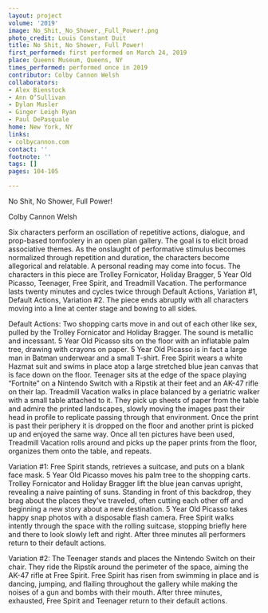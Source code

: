 ```yaml
---
layout: project
volume: '2019'
image: No_Shit,_No_Shower,_Full_Power!.png
photo_credit: Louis Constant Duit
title: No Shit, No Shower, Full Power!
first_performed: first performed on March 24, 2019
place: Queens Museum, Queens, NY
times_performed: performed once in 2019
contributor: Colby Cannon Welsh
collaborators:
- Alex Bienstock
- Ann O’Sullivan
- Dylan Musler
- Ginger Leigh Ryan
- Paul DePasquale
home: New York, NY
links:
- colbycannon.com
contact: ''
footnote: ''
tags: []
pages: 104-105

---
```


No Shit, No Shower, Full Power!

Colby Cannon Welsh

Six characters perform an oscillation of repetitive actions, dialogue, and prop-based tomfoolery in an open plan gallery. The goal is to elicit broad associative themes. As the onslaught of performative stimulus becomes normalized through repetition and duration, the characters become allegorical and relatable. A personal reading may come into focus. The characters in this piece are Trolley Fornicator, Holiday Bragger, 5 Year Old Picasso, Teenager, Free Spirit, and Treadmill Vacation. The performance lasts twenty minutes and cycles twice through Default Actions, Variation #1, Default Actions, Variation #2. The piece ends abruptly with all characters moving into a line at center stage and bowing to all sides.

Default Actions: Two shopping carts move in and out of each other like sex, pulled by the Trolley Fornicator and Holiday Bragger. The sound is metallic and incessant. 5 Year Old Picasso sits on the floor with an inflatable palm tree, drawing with crayons on paper. 5 Year Old Picasso is in fact a large man in Batman underwear and a small T-shirt. Free Spirit wears a white Hazmat suit and swims in place atop a large stretched blue jean canvas that is face down on the floor. Teenager sits at the edge of the space playing “Fortnite” on a Nintendo Switch with a Ripstik at their feet and an AK-47 rifle on their lap. Treadmill Vacation walks in place balanced by a geriatric walker with a small table attached to it. They pick up sheets of paper from the table and admire the printed landscapes, slowly moving the images past their head in profile to replicate passing through that environment. Once the print is past their periphery it is dropped on the floor and another print is picked up and enjoyed the same way. Once all ten pictures have been used, Treadmill Vacation rolls around and picks up the paper prints from the floor, organizes them onto the table, and repeats.

Variation #1: Free Spirit stands, retrieves a suitcase, and puts on a blank face mask. 5 Year Old Picasso moves his palm tree to the shopping carts. Trolley Fornicator and Holiday Bragger lift the blue jean canvas upright, revealing a naive painting of suns. Standing in front of this backdrop, they brag about the places they’ve traveled, often cutting each other off and beginning a new story about a new destination. 5 Year Old Picasso takes happy snap photos with a disposable flash camera. Free Spirit walks intently through the space with the rolling suitcase, stopping briefly here and there to look slowly left and right. After three minutes all performers return to their default actions.

Variation #2: The Teenager stands and places the Nintendo Switch on their chair. They ride the Ripstik around the perimeter of the space, aiming the AK-47 rifle at Free Spirit. Free Spirit has risen from swimming in place and is dancing, jumping, and flailing throughout the gallery while making the noises of a gun and bombs with their mouth. After three minutes, exhausted, Free Spirit and Teenager return to their default actions.
